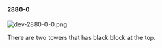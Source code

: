 #### 2880-0
![dev-2880-0-0.png](https://github.com/lil-lab/nlvr/raw/master/nlvr/dev/images/2/dev-2880-0-0.png "dev-2880-0-0.png")

There are two towers that has black block at the top.